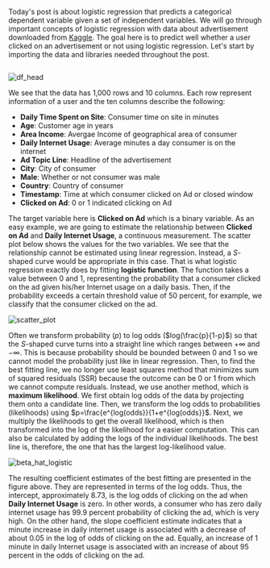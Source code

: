 Today's post is about logistic regression that predicts a categorical dependent variable given a set of independent variables. We will go through important concepts of logistic regression with data about advertisement downloaded from [Kaggle](https://www.kaggle.com/datasets/gabrielsantello/advertisement-click-on-ad?resource=download). The goal here is to predict well whether a user clicked on an advertisement or not using logistic regression. Let's start by importing the data and libraries needed throughout the post.  

```
```

![df_head]()

We see that the data has 1,000 rows and 10 columns. Each row represent information of a user and the ten columns describe the following:

- **Daily Time Spent on Site**: Consumer time on site in minutes
- **Age**: Customer age in years
- **Area Income**: Avergae Income of geographical area of consumer
- **Daily Internet Usage**: Average minutes a day consumer is on the internet
- **Ad Topic Line**: Headline of the advertisement
- **City**: City of consumer
- **Male**: Whether or not consumer was male
- **Country**: Country of consumer
- **Timestamp**: Time at which consumer clicked on Ad or closed window
- **Clicked on Ad**: 0 or 1 indicated clicking on Ad

The target variable here is **Clicked on Ad** which is a binary variable. As an easy example, we are going to estimate the relationship between **Clicked on Ad** and **Daily Internet Usage**, a continuous measurement. The scatter plot below shows the values for the two variables. We see that the relationship cannot be estimated using linear regression. Instead, a *S*-shaped curve would be appropriate in this case. That is what logistic regression exactly does by fitting **logistic function**. The function takes a value between 0 and 1, representing the probability that a consumer clicked on the ad given his/her Internet usage on a daily basis. Then, if the probability exceeds a certain threshold value of 50 percent, for example, we classify that the consumer clicked on the ad.

![scatter_plot](https://github.com/seyong2/seyong2.github.io/blob/master/assets/img/figures_logistic_regression/scatterplot.png?raw=true)

Often we transform probability ($p$) to log odds ($log(\frac{p}{1-p}$) so that the *S*-shaped curve turns into a straight line which ranges between $+\infty$ and $-\infty$. This is because probability should be bounded between 0 and 1 so we cannot model the probability just like in linear regression. Then, to find the best fitting line, we no longer use least squares method that minimizes sum of squared residuals (SSR) because the outcome can be 0 or 1 from which we cannot compute residuals. Instead, we use another method, which is **maximum likelihood**. We first obtain log odds of the data by projecting them onto a candidate line. Then, we transform the log odds to probabilities (likelihoods) using $p=\frac{e^{log(odds}}{1+e^{log(odds}}$. Next, we multiply the likelihoods to get the overall likelihood, which is then transformed into the log of the likelihood for a easier computation. This can also be calculated by adding the logs of the individual likelihoods. The best line is, therefore, the one that has the largest log-likelihood value.

![beta_hat_logistic](https://github.com/seyong2/seyong2.github.io/blob/master/assets/img/figures_logistic_regression/beta_hat_logistic.png?raw=true)

The resulting coefficient estimates of the best fitting are presented in the figure above. They are represented in terms of the log odds. Thus, the intercept, approximately 8.73, is the log odds of clicking on the ad when **Daily Internet Usage** is zero. In other words, a consumer who has zero daily internet usage has 99.9 percent probability of clicking the ad, which is very high. On the other hand, the slope coefficient estimate indicates that a minute increase in daily internet usage is associated with a decrease of about 0.05 in the log of odds of clicking on the ad. Equally, an increase of 1 minute in daily Internet usage is associated with an increase of about 95 percent in the odds of clicking on the ad.

